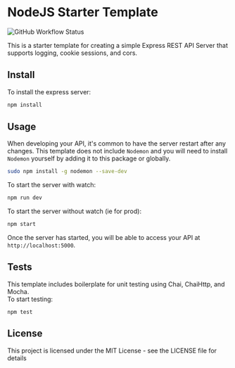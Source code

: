 # NodeJS Starter Template

![GitHub Workflow Status](https://img.shields.io/github/workflow/status/eric-mathison/nodejs-starter/Node.js%20CI?style=for-the-badge)

This is a starter template for creating a simple Express REST API Server that supports logging, cookie sessions, and cors.

## Install

To install the express server:

```bash
npm install
```

## Usage

When developing your API, it's common to have the server restart after any changes. This template does not include `Nodemon` and you will need to install `Nodemon` yourself by adding it to this package or globally.

```bash
sudo npm install -g nodemon --save-dev
```

To start the server with watch:

```bash
npm run dev
```

To start the server without watch (ie for prod):

```bash
npm start
```

Once the server has started, you will be able to access your API at `http://localhost:5000`.

## Tests

This template includes boilerplate for unit testing using Chai, ChaiHttp, and Mocha.  
To start testing:

```
npm test
```

## License

This project is licensed under the MIT License - see the LICENSE file for details

